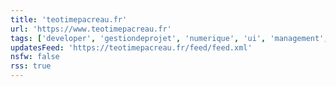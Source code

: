 ```yaml
---
title: 'teotimepacreau.fr'
url: 'https://www.teotimepacreau.fr'
tags: ['developer', 'gestiondeprojet', 'numerique', 'ui', 'management', 'frontend', 'nantes', 'backend']
updatesFeed: 'https://teotimepacreau.fr/feed/feed.xml'
nsfw: false
rss: true
---
```

